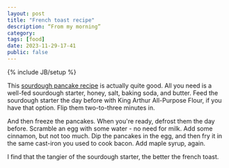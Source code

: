 ```yaml
---
layout: post
title: "French toast recipe"
description: “From my morning”
category:
tags: [food]
date: 2023-11-29-17-41
public: false
---
```

{% include JB/setup %}


This [sourdough pancake recipe](https://www.farmhouseonboone.com/our-favorite-sourdough-pancakes-recipe) is actually quite good. All you need is a well-fed sourdough starter, honey, salt, baking soda, and butter. Feed the sourdough starter the day before with King Arthur All-Purpose Flour, if you have that option. Flip them two-to-three minutes in. 

And then freeze the pancakes. When you're ready, defrost them the day before. Scramble an egg with some water - no need for milk. Add some cinnamon, but not too much. Dip the pancakes in the egg, and then fry it in the same cast-iron you used to cook bacon. Add maple syrup, again. 

I find that the tangier of the sourdough starter, the better the french toast. 
